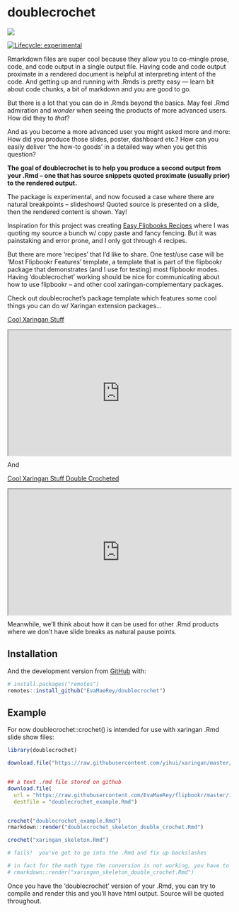 
<!-- README.md is generated from README.Rmd. Please edit that file -->

# doublecrochet

![](https://images.unsplash.com/photo-1577635515158-dcce4789c8fb?ixlib=rb-1.2.1&ixid=MXwxMjA3fDB8MHxwaG90by1wYWdlfHx8fGVufDB8fHw%3D&auto=format&fit=crop&w=751&q=80)

<!-- badges: start -->

[![Lifecycle:
experimental](https://img.shields.io/badge/lifecycle-experimental-orange.svg)](https://www.tidyverse.org/lifecycle/#experimental)
<!-- badges: end -->

Rmarkdown files are super cool because they allow you to co-mingle
prose, code, and code output in a single output file. Having code and
code output proximate in a rendered document is helpful at interpreting
intent of the code. And getting up and running with .Rmds is pretty easy
— learn bit about code chunks, a bit of markdown and you are good to go.

But there is a lot that you can do in .Rmds beyond the basics. May feel
.Rmd admiration and *wonder* when seeing the products of more advanced
users. How did they to *that*?

And as you become a more advanced user you might asked more and more:
How did you produce those slides, poster, dashboard etc.? How can you
easily deliver ‘the how-to goods’ in a detailed way when you get this
question?

**The goal of doublecrochet is to help you produce a second output from
your .Rmd – one that has source snippets quoted proximate (usually
prior) to the rendered output.**

The package is experimental, and now focused a case where there are
natural breakpoints – slideshows! Quoted source is presented on a slide,
then the rendered content is shown. Yay!

Inspiration for this project was creating [Easy Flipbooks
Recipes](https://evamaerey.github.io/flipbooks/flipbook_recipes#1) where
I was quoting my source a bunch w/ copy paste and fancy fencing. But it
was painstaking and error prone, and I only got through 4 recipes.

But there are more ‘recipes’ that I’d like to share. One test/use case
will be ‘Most Flipbookr Features’ template, a template that is part of
the flipbookr package that demonstrates (and I use for testing) most
flipbookr modes. Having ‘doublecrochet’ working should be nice for
communicating about how to use flipbookr – and other cool
xaringan-complementary packages.

Check out doublecrochet’s package template which features some cool
things you can do w/ Xaringan extension packages…

[Cool Xaringan
Stuff](https://evamaerey.github.io/doublecrochet/vignettes/cool_xaringan_stuff.html)

<div style="position:relative;padding-top:56.25%;">

<iframe src="https://evamaerey.github.io/doublecrochet/vignettes/cool_xaringan_stuff.html" frameborder="2" webkitallowfullscreen mozallowfullscreen allowfullscreen style="position:absolute;top:0;left:0;width:100%;height:100%;" allowtransparency="true">
</iframe>

</div>

And

[Cool Xaringan Stuff Double
Crocheted](https://evamaerey.github.io/doublecrochet/vignettes/cool_xaringan_stuff_double_crochet.html)

<div style="position:relative;padding-top:56.25%;">

<iframe src="https://evamaerey.github.io/doublecrochet/vignettes/cool_xaringan_stuff_double_crochet.html" frameborder="2" webkitallowfullscreen mozallowfullscreen allowfullscreen style="position:absolute;top:0;left:0;width:100%;height:100%;" allowtransparency="true">
</iframe>

</div>

Meanwhile, we’ll think about how it can be used for other .Rmd products
where we don’t have slide breaks as natural pause points.

## Installation

<!-- You can install the released version of doublecrochet from [CRAN](https://CRAN.R-project.org) with: -->
<!-- ``` r -->
<!-- install.packages("doublecrochet") -->
<!-- ``` -->

And the development version from [GitHub](https://github.com/) with:

``` r
# install.packages("remotes")
remotes::install_github("EvaMaeRey/doublecrochet")
```

## Example

For now doublecrochet::crochet() is intended for use with xaringan .Rmd
slide show files:

``` r
library(doublecrochet)

download.file("https://raw.githubusercontent.com/yihui/xaringan/master/inst/rmarkdown/templates/xaringan/skeleton/skeleton.Rmd", "xaringan_skeleton.Rmd")


## a text .rmd file stored on github
download.file(
  url = "https://raw.githubusercontent.com/EvaMaeRey/flipbookr/master/inst/rmarkdown/templates/double-crochet/skeleton/skeleton.Rmd", 
  destfile = "doublecrochet_example.Rmd")


crochet("doublecrochet_example.Rmd")
rmarkdown::render("doublecrochet_skeleton_double_crochet.Rmd")

crochet("xaringan_skeleton.Rmd")

# fails!  you've got to go into the .Rmd and fix up backslashes

# in fact for the math type the conversion is not working, you have to go back in and escape
# rmarkdown::render("xaringan_skeleton_double_crochet.Rmd")
```

Once you have the ‘doublecrochet’ version of your .Rmd, you can try to
compile and render this and you’ll have html output. Source will be
quoted throughout.
